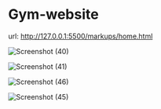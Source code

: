 # Gym-website
url: http://127.0.0.1:5500/markups/home.html 

![Screenshot (40)](https://user-images.githubusercontent.com/108218688/218307390-e6261f1c-4a42-4d62-a27f-162e460ea01a.png)

![Screenshot (41)](https://user-images.githubusercontent.com/108218688/218307398-7e4db13f-1aa2-4ca0-b5e5-0191ab7107b7.png)

![Screenshot (46)](https://user-images.githubusercontent.com/108218688/218707922-a4e44559-5a6e-4292-9e37-f2125172afb8.png)

![Screenshot (45)](https://user-images.githubusercontent.com/108218688/218307402-8b26552e-0a20-4f26-b556-4270fa3a9748.png)
